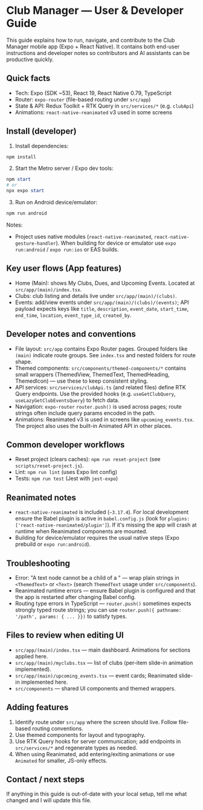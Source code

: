 # Club Manager — User & Developer Guide

This guide explains how to run, navigate, and contribute to the Club Manager mobile app (Expo + React Native). It contains both end-user instructions and developer notes so contributors and AI assistants can be productive quickly.

## Quick facts
- Tech: Expo (SDK ~53), React 19, React Native 0.79, TypeScript
- Router: `expo-router` (file-based routing under `src/app`)
- State & API: Redux Toolkit + RTK Query in `src/services/*` (e.g. `clubApi`)
- Animations: `react-native-reanimated` v3 used in some screens

## Install (developer)
1. Install dependencies:

```powershell
npm install
```

2. Start the Metro server / Expo dev tools:

```powershell
npm start
# or
npx expo start
```

3. Run on Android device/emulator:

```powershell
npm run android
```

Notes:
- Project uses native modules (`react-native-reanimated`, `react-native-gesture-handler`). When building for device or emulator use `expo run:android` / `expo run:ios` or EAS builds.

## Key user flows (App features)
- Home (Main): shows My Clubs, Dues, and Upcoming Events. Located at `src/app/(main)/index.tsx`.
- Clubs: club listing and details live under `src/app/(main)/(clubs)`.
- Events: add/view events under `src/app/(main)/(clubs)/(events)`; API payload expects keys like `title`, `description`, `event_date`, `start_time`, `end_time`, `location`, `event_type_id`, `created_by`.

## Developer notes and conventions
- File layout: `src/app` contains Expo Router pages. Grouped folders like `(main)` indicate route groups. See `index.tsx` and nested folders for route shape.
- Themed components: `src/components/themed-components/*` contains small wrappers (ThemedView, ThemedText, ThemedHeading, ThemedIcon) — use these to keep consistent styling.
- API services: `src/services/clubApi.ts` (and related files) define RTK Query endpoints. Use the provided hooks (e.g. `useGetClubQuery`, `useLazyGetClubEventsQuery`) to fetch data.
- Navigation: `expo-router` `router.push()` is used across pages; route strings often include query params encoded in the path.
- Animations: Reanimated v3 is used in screens like `upcoming_events.tsx`. The project also uses the built-in Animated API in other places.

## Common developer workflows
- Reset project (clears caches): `npm run reset-project` (see `scripts/reset-project.js`).
- Lint: `npm run lint` (uses Expo lint config)
- Tests: `npm run test` (Jest with `jest-expo`)

## Reanimated notes
- `react-native-reanimated` is included (`~3.17.4`). For local development ensure the Babel plugin is active in `babel.config.js` (look for `plugins: ['react-native-reanimated/plugin']`). If it's missing the app will crash at runtime when Reanimated components are mounted.
- Building for device/emulator requires the usual native steps (Expo prebuild or `expo run:android`).

## Troubleshooting
- Error: "A text node cannot be a child of a <View>" — wrap plain strings in `<ThemedText>` or `<Text>` (search `ThemedText` usage under `src/components`).
- Reanimated runtime errors — ensure Babel plugin is configured and that the app is restarted after changing Babel config.
- Routing type errors in TypeScript — `router.push()` sometimes expects strongly typed route strings; you can use `router.push({ pathname: '/path', params: { ... }})` to satisfy types.

## Files to review when editing UI
- `src/app/(main)/index.tsx` — main dashboard. Animations for sections applied here.
- `src/app/(main)/myclubs.tsx` — list of clubs (per-item slide-in animation implemented).
- `src/app/(main)/upcoming_events.tsx` — event cards; Reanimated slide-in implemented here.
- `src/components` — shared UI components and themed wrappers.

## Adding features
1. Identify route under `src/app` where the screen should live. Follow file-based routing conventions.
2. Use themed components for layout and typography.
3. Use RTK Query hooks for server communication; add endpoints in `src/services/*` and regenerate types as needed.
4. When using Reanimated, add entering/exiting animations or use `Animated` for smaller, JS-only effects.

## Contact / next steps
If anything in this guide is out-of-date with your local setup, tell me what changed and I will update this file.
